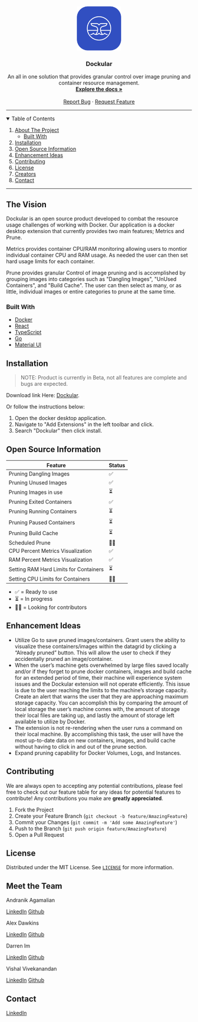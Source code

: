 
<!-- PUT PROJECT'S LOGO ONCE DEV IS MERGED TO MAIN! -->

<br />
<p align="center">
  <a href="https://github.com/oslabs-beta/dockular">
    <img src="./ui/src/img/icon.png" alt="Logo" height="120">
  </a>

  <h3 align="center">Dockular</h3>

  <p align="center">
    An all in one solution that provides granular control over image pruning and container resource management.
    <br />
    <a href="https://github.com/oslabs-beta/dockular"><strong>Explore the docs »</strong></a>
    <br />
    <br />
    <a href="https://github.com/oslabs-beta/dockular">Report Bug</a>
    ·
    <a href="https://github.com/oslabs-beta/dockular">Request Feature</a>
  </p>
</p>

<hr>

<!-- TABLE OF CONTENTS -->
<details open="open">
  <summary>Table of Contents</summary>
  <ol>
    <li>
      <a href="#The-Vision">About The Project</a>
      <ul>
        <li><a href="#Built-with">Built With</a></li>
      </ul>
    </li>
    <li><a href="#Installation">Installation</a></li>
    </li>
    <li><a href="#open-source-information">Open Source Information</a></li>
    <li><a href="#enhancement-ideas">Enhancement Ideas</a></li>
    <li><a href="#contributing">Contributing</a></li>
    <li><a href="#license">License</a></li>
    <li><a href="#creators">Creators</a></li>
    <li><a href="#contact">Contact</a></li>
  </ol>
</details>
<hr>


## The Vision
Dockular is an open source product developed to combat the resource usage challenges of working with Docker. Our application is a docker desktop extension that currently provides two main features; Metrics and Prune.

Metrics provides container CPU/RAM monitoring allowing users to montior individual container CPU and RAM usage. As needed the user can then set hard usage limits for each container.

Prune provides granular Control of image pruning and is accomplished by grouping images into categories such as "Dangling Images", "UnUsed Containers", and "Build Cache". The user can then select as many, or as little, individual images or entire categories to prune at the same time.


### Built With
* [Docker](https://www.docker.com/)
* [React](https://reactjs.org/)
* [TypeScript](https://www.typescriptlang.org/)
* [Go](https://go.dev/)
* [Material UI](https://mui.com/)



## Installation
>NOTE: Product is currently in Beta, not all features are complete and bugs are expected.

Download link Here: [Dockular](https://drive.google.com/drive/folders/1VAEELfdDcVjEgaRteeRW07YudNLwSWb2).

Or follow the instructions below:
1. Open the docker desktop application.
2. Navigate to "Add Extensions" in the left toolbar and click.
3. Search "Dockular" then click install. 



## Open Source Information

| Feature                                                                               | Status    |
|---------------------------------------------------------------------------------------|-----------|
| Pruning Dangling Images                                             | ✅        |
| Pruning Unused Images                                             | ✅        |
| Pruning Images in use                                             | ⏳        |
| Pruning Exited Containers                                             | ✅        |
| Pruning Running Containers       | ⏳        |
| Pruning Paused Containers                                                                         | ⏳        |
| Pruning Build Cache                                                                         | ⏳        |
| Scheduled Prune                                                                         | 🙏🏻        |
| CPU Percent Metrics Visualization                                                                 | ✅        |
| RAM Percent Metrics Visualization                                                                         | ✅        |
| Setting RAM Hard Limits for Containers                                                             | ⏳         |
| Setting CPU Limits for Containers                                         | 🙏🏻        |

- ✅ = Ready to use
- ⏳ = In progress
- 🙏🏻 = Looking for contributors

## Enhancement Ideas
- Utilize Go to save pruned images/containers. Grant users the ability to visualize these containers/images within the datagrid by clicking a “Already pruned” button. This will allow the user to check if they accidentally pruned an image/container.
- When the user’s machine gets overwhelmed by large files saved locally and/or if they forget to prune docker containers, images and build cache for an extended period of time, their machine will experience system issues and the Dockular extension will not operate efficiently. This issue is due to the user reaching the limits to the machine’s storage capacity. Create an alert that warns the user that they are approaching maximum storage capacity. You can accomplish this by comparing the amount of local storage the user’s machine comes with, the amount of storage their local files are taking up, and lastly the amount of storage left available to utilize by Docker.
- The extension is not re-rendering when the user runs a command on their local machine. By accomplishing this task, the user will have the most up-to-date data on new containers, images, and build cache without having to click in and out of the prune section.
- Expand pruning capability for Docker Volumes, Logs, and Instances.




## Contributing

We are always open to accepting any potential contributions, please feel free to check out our feature table for any ideas for potential features to contribute! Any contributions you make are **greatly appreciated**.

1. Fork the Project
2. Create your Feature Branch (`git checkout -b feature/AmazingFeature`)
3. Commit your Changes (`git commit -m 'Add some AmazingFeature'`)
4. Push to the Branch (`git push origin feature/AmazingFeature`)
5. Open a Pull Request


## License

Distributed under the MIT License. See [`LICENSE`](https://github.com/oslabs-beta/dockular/blob/main/LICENSE.md) for more information.

## Meet the Team

Andranik Agamalian

[LinkedIn](https://www.linkedin.com/in/andranikagamalian/)
[Github](https://github.com/andranik-agamalian)

Alex Dawkins

[LinkedIn](https://www.linkedin.com/in/alex-dawkins-1718a92b1/)
[Github](https://github.com/aDawKN)

Darren Im

[LinkedIn](https://www.linkedin.com/in/imdarren93/)
[Github](https://github.com/imdarren93)

Vishal Vivekanandan

[LinkedIn](https://www.linkedin.com/in/vishal-vivekanandan-a6756b229/)
[Github](https://github.com/vishalVivekanandan)

## Contact
[LinkedIn](https://www.linkedin.com/company/dockular)
